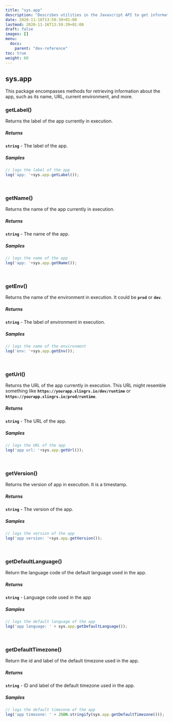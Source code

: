 ```yaml
---
title: "sys.app"
description: "Describes utilities in the Javascript API to get information about the app."
date: 2020-11-16T13:59:39+01:00
lastmod: 2020-11-16T13:59:39+01:00
draft: false
images: []
menu:
  docs:
    parent: "dev-reference"
toc: true
weight: 60
---
```


## **sys.app**

This package encompasses methods for retrieving information about the app, such as its name, URL, current environment, and more.

### getLabel()

Returns the label of the app currently in execution.

##### Returns

**`string`**  - The label of the app.

##### Samples

``` javascript
// logs the label of the app
log('app: '+sys.app.getLabel());
```
<br>


### getName()

Returns the name of the app currently in execution.

##### Returns

**`string`**  - The name of the app.

##### Samples

``` javascript
// logs the name of the app
log('app: '+sys.app.getName());
```
<br>

### getEnv()

Returns the name of the environment in execution. It could be **`prod`** or **`dev`**.

##### Returns

**`string`**  - The label of environment in execution.

##### Samples

``` javascript
// logs the name of the environment
log('env: '+sys.app.getEnv());
```
<br>
     
### getUrl()

Returns the URL of the app currently in execution. This URL might resemble something like **`https://yourapp.slingrs.io/dev/runtime`** or **`https://yourapp.slingrs.io/prod/runtime`**.

##### Returns

**`string`**  - The URL of the app.

##### Samples

``` javascript
// logs the URL of the app
log('app url: '+sys.app.getUrl());
```
<br>

### getVersion()

Returns the version of app in execution. It is a timestamp.

##### Returns

**`string`**  - The version of the app.

##### Samples

``` javascript
// logs the version of the app
log('app version: '+sys.app.getVersion());
```
<br>

### getDefaultLanguage()

Return the language code of the default language used in the app.

##### Returns

**`string`**  - Language code used in the app

##### Samples

``` javascript
// logs the default language of the app
log('app language: ' + sys.app.getDefaultLanguage());
```
<br>

### getDefaultTimezone()

Return the id and label of the default timezone used in the app.

##### Returns

**`string`**  - ID and label of the default timezone used in the app.

##### Samples

``` javascript
// logs the default timezone of the app
log('app timezone: ' + JSON.stringify(sys.app.getDefaultTimezone()));
```
<br>